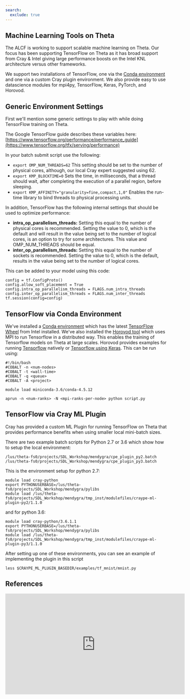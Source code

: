 ```yaml
---
search:
  exclude: true
---
```


## Machine Learning Tools on Theta

The ALCF is working to support scalable machine learning on Theta. Our focus has been supporting TensorFlow on Theta as it has broad support from Cray & Intel giving large performance boosts on the Intel KNL architecture versus other frameworks. 

We support two installations of TensorFlow, one via the [Conda environment](conda.md) and one via a custom Cray plugin environment. We also provide easy to use datascience modules for mpi4py, TensorFlow, Keras, PyTorch, and Horovod.

## Generic Environment Settings

First we'll mention some generic settings to play with while doing TensorFlow training on Theta.

The Google TensorFlow guide describes these variables here: [https://www.tensorflow.org/performance/performance_guide](https://www.tensorflow.org/tfx/serving/performance)

In your batch submit script use the following:
- ```export OMP_NUM_THREADS=62``` This setting should be set to the number of physical cores, although, our local Cray expert suggested using 62.
- ```export KMP_BLOCKTIME=0``` Sets the time, in milliseconds, that a thread should wait, after completing the execution of a parallel region, before sleeping.
- ```export KMP_AFFINITY="granularity=fine,compact,1,0"```  Enables the run-time library to bind threads to physical processing units.

In addition, TensorFlow has the following internal settings that should be used to optimize performance:
- **intra_op_parallelism_threads:** Setting this equal to the number of physical cores is recommended. Setting the value to 0, which is the default and will result in the value being set to the number of logical cores, is an option to try for some architectures. This value and OMP_NUM_THREADS should be equal.
- **inter_op_parallelism_threads:** Setting this equal to the number of sockets is recommended. Setting the value to 0, which is the default, results in the value being set to the number of logical cores.

This can be added to your model using this code:
```
config = tf.ConfigProto() 
config.allow_soft_placement = True 
config.intra_op_parallelism_threads = FLAGS.num_intra_threads 
config.inter_op_parallelism_threads = FLAGS.num_inter_threads 
tf.session(config=config)
```
## TensorFlow via Conda Environment
We've installed a [Conda environment](conda.md) which has the latest [TensorFlow Wheel](https://software.intel.com/en-us/articles/intel-optimized-tensorflow-installation-guide) from Intel installed. We've also installed the [Horovod tool](https://github.com/uber/horovod) which uses MPI to run Tensorflow in a distributed way. This enables the training of Tensorflow models on Theta at large scales. Horovod provides examples for running [Tensorflow](https://github.com/horovod/horovod/blob/master/examples/tensorflow/tensorflow_mnist.py) natively or [Tensorflow using Keras](https://github.com/horovod/horovod/blob/master/examples/keras/keras_mnist.py). This can be run using:
```
#!/bin/bash
#COBALT -n <num-nodes>
#COBALT -t <wall-time>
#COBALT -q <queue>
#COBALT -A <project>

module load miniconda-3.6/conda-4.5.12

aprun -n <num-ranks> -N <mpi-ranks-per-node> python script.py
```
## TensorFlow via Cray ML Plugin

Cray has provided a custom ML Plugin for running TensorFlow on Theta that provides performance benefits when using smaller local mini-batch sizes. 

There are two example batch scripts for Python 2.7 or 3.6 which show how to setup the local environment:
```
/lus/theta-fs0/projects/SDL_Workshop/mendygra/cpe_plugin_py2.batch
/lus/theta-fs0/projects/SDL_Workshop/mendygra/cpe_plugin_py3.batch
```
This is the environment setup for python 2.7:
```
module load cray-python
export PYTHONUSERBASE=/lus/theta-fs0/projects/SDL_Workshop/mendygra/pylibs
module load /lus/theta-fs0/projects/SDL_Workshop/mendygra/tmp_inst/modulefiles/craype-ml-plugin-py2/1.1.0
```
and for python 3.6:
```
module load cray-python/3.6.1.1
export PYTHONUSERBASE=/lus/theta-fs0/projects/SDL_Workshop/mendygra/pylibs
module load /lus/theta-fs0/projects/SDL_Workshop/mendygra/tmp_inst/modulefiles/craype-ml-plugin-py3/1.1.0
```
After setting up one of these environments, you can see an example of implementing the plugin in this script
```
less $CRAYPE_ML_PLUGIN_BASEDIR/examples/tf_mnist/mnist.py
```
## References
<iframe width="560" height="315" src="https://www.youtube.com/embed/mUZRD-HQtz0" title="YouTube video player" frameborder="0" allow="accelerometer; autoplay; clipboard-write; encrypted-media; gyroscope; picture-in-picture" allowfullscreen></iframe>











